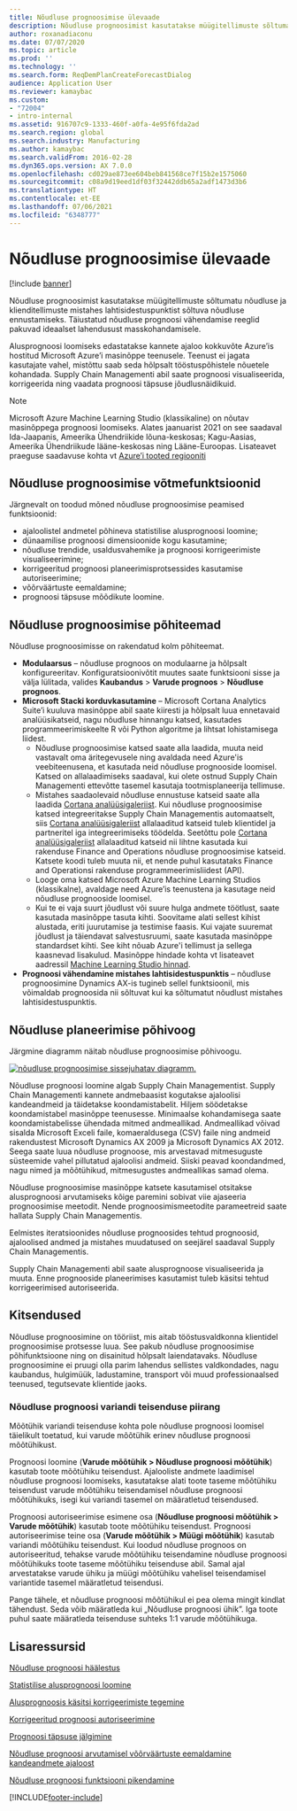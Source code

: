 ```yaml
---
title: Nõudluse prognoosimise ülevaade
description: Nõudluse prognoosimist kasutatakse müügitellimuste sõltumatu nõudluse ja klienditellimuste mistahes lahtisidestuspunktist sõltuva nõudluse ennustamiseks. Täiustatud nõudluse prognoosi vähendamise reeglid pakuvad ideaalset lahendusust masskohandamisele.
author: roxanadiaconu
ms.date: 07/07/2020
ms.topic: article
ms.prod: ''
ms.technology: ''
ms.search.form: ReqDemPlanCreateForecastDialog
audience: Application User
ms.reviewer: kamaybac
ms.custom:
- "72004"
- intro-internal
ms.assetid: 916707c9-1333-460f-a0fa-4e95f6fda2ad
ms.search.region: global
ms.search.industry: Manufacturing
ms.author: kamaybac
ms.search.validFrom: 2016-02-28
ms.dyn365.ops.version: AX 7.0.0
ms.openlocfilehash: cd029ae873ee604beb841568ce7f15b2e1575060
ms.sourcegitcommit: c08a9d19eed1df03f32442ddb65a2adf1473d3b6
ms.translationtype: HT
ms.contentlocale: et-EE
ms.lasthandoff: 07/06/2021
ms.locfileid: "6348777"
---
```

# <a name="demand-forecasting-overview"></a>Nõudluse prognoosimise ülevaade

[!include [banner](../includes/banner.md)]

Nõudluse prognoosimist kasutatakse müügitellimuste sõltumatu nõudluse ja klienditellimuste mistahes lahtisidestuspunktist sõltuva nõudluse ennustamiseks. Täiustatud nõudluse prognoosi vähendamise reeglid pakuvad ideaalset lahendusust masskohandamisele.

Alusprognoosi loomiseks edastatakse kannete ajaloo kokkuvõte Azure’is hostitud Microsoft Azure’i masinõppe teenusele. Teenust ei jagata kasutajate vahel, mistõttu saab seda hõlpsalt tööstuspõhistele nõuetele kohandada. Supply Chain Managementi abil saate prognoosi visualiseerida, korrigeerida ning vaadata prognoosi täpsuse jõudlusnäidikuid.

> [!NOTE]
> Microsoft Azure Machine Learning Studio (klassikaline) on nõutav masinõppega prognoosi loomiseks. Alates jaanuarist 2021 on see saadaval Ida-Jaapanis, Ameerika Ühendriikide lõuna-keskosas; Kagu-Aasias, Ameerika Ühendriikude lääne-keskosas ning Lääne-Euroopas. Lisateavet praeguse saadavuse kohta vt [Azure’i tooted regiooniti](https://azure.microsoft.com/global-infrastructure/services/?regions=all&products=machine-learning-studio)

## <a name="key-features-of-demand-forecasting"></a>Nõudluse prognoosimise võtmefunktsioonid

Järgnevalt on toodud mõned nõudluse prognoosimise peamised funktsioonid:

- ajaloolistel andmetel põhineva statistilise alusprognoosi loomine;
- dünaamilise prognoosi dimensioonide kogu kasutamine;
- nõudluse trendide, usaldusvahemike ja prognoosi korrigeerimiste visualiseerimine;
- korrigeeritud prognoosi planeerimisprotsessides kasutamise autoriseerimine;
- võõrväärtuste eemaldamine;
- prognoosi täpsuse mõõdikute loomine.

## <a name="major-themes-in-demand-forecasting"></a>Nõudluse prognoosimise põhiteemad

Nõudluse prognoosimisse on rakendatud kolm põhiteemat.

- **Modulaarsus** – nõudluse prognoos on modulaarne ja hõlpsalt konfigureeritav. Konfiguratsioonivõtit muutes saate funktsiooni sisse ja välja lülitada, valides **Kaubandus** &gt; **Varude prognoos** &gt; **Nõudluse prognoos**.
- **Microsoft Stacki korduvkasutamine** – Microsoft Cortana Analytics Suite’i kuuluva masinõppe abil saate kiiresti ja hõlpsalt luua ennetavaid analüüsikatseid, nagu nõudluse hinnangu katsed, kasutades programmeerimiskeelte R või Python algoritme ja lihtsat lohistamisega liidest.
  - Nõudluse prognoosimise katsed saate alla laadida, muuta neid vastavalt oma äritegevusele ning avaldada need Azure'is veebiteenusena, et kasutada neid nõudluse prognooside loomisel. Katsed on allalaadimiseks saadaval, kui olete ostnud Supply Chain Managementi ettevõtte tasemel kasutaja tootmisplaneerija tellimuse.
  - Mistahes saadaolevaid nõudluse ennustuse katseid saate alla laadida [Cortana analüüsigaleriist](https://gallery.cortanaanalytics.com/). Kui nõudluse prognoosimise katsed integreeritakse Supply Chain Managementis automaatselt, siis [Cortana analüüsigaleriist](https://gallery.cortanaanalytics.com/) allalaaditud katseid tuleb klientidel ja partneritel iga integreerimiseks töödelda. Seetõttu pole [Cortana analüüsigaleriist](https://gallery.cortanaanalytics.com/) allalaaditud katseid nii lihtne kasutada kui rakenduse Finance and Operations nõudluse prognoosimise katseid. Katsete koodi tuleb muuta nii, et nende puhul kasutataks Finance and Operationsi rakenduse programmeerimisliidest (API).
  - Looge oma katsed Microsoft Azure Machine Learning Studios (klassikalne), avaldage need Azure’is teenustena ja kasutage neid nõudluse prognooside loomisel.
  - Kui te ei vaja suurt jõudlust või suure hulga andmete töötlust, saate kasutada masinõppe tasuta kihti. Soovitame alati sellest kihist alustada, eriti juurutamise ja testimise faasis. Kui vajate suuremat jõudlust ja täiendavat salvestusruumi, saate kasutada masinõppe standardset kihti. See kiht nõuab Azure'i tellimust ja sellega kaasnevad lisakulud. Masinõppe hindade kohta vt lisateavet aadressil [Machine Learning Studio hinnad](https://aka.ms/machine-learning-price-info).
- **Prognoosi vähendamine mistahes lahtisidestuspunktis** – nõudluse prognoosimine Dynamics AX-is tugineb sellel funktsioonil, mis võimaldab prognoosida nii sõltuvat kui ka sõltumatut nõudlust mistahes lahtisidestuspunktis.

## <a name="basic-flow-in-demand-forecasting"></a>Nõudluse planeerimise põhivoog

Järgmine diagramm näitab nõudluse prognoosimise põhivoogu.

[![nõudluse prognoosimise sissejuhatav diagramm.](./media/demand-forecasting-introduction.png)](./media/demand-forecasting-introduction.png)

Nõudluse prognoosi loomine algab Supply Chain Managementist. Supply Chain Managementi kannete andmebaasist kogutakse ajaloolisi kandeandmeid ja täidetakse koondamistabelit. Hiljem söödetakse koondamistabel masinõppe teenusesse. Minimaalse kohandamisega saate koondamistabelisse ühendada mitmed andmeallikad. Andmeallikad võivad sisalda Microsoft Exceli faile, komaeraldusega (CSV) faile ning andmeid rakendustest Microsoft Dynamics AX 2009 ja Microsoft Dynamics AX 2012. Seega saate luua nõudluse prognoose, mis arvestavad mitmesuguste süsteemide vahel pillutatud ajaloolisi andmeid. Siiski peavad koondandmed, nagu nimed ja mõõtühikud, mitmesugustes andmeallikas samad olema.

Nõudluse prognoosimise masinõppe katsete kasutamisel otsitakse alusprognoosi arvutamiseks kõige paremini sobivat viie ajaseeria prognoosimise meetodit. Nende prognoosimismeetodite parameetreid saate hallata Supply Chain Managementis.

Eelmistes iteratsioonides nõudluse prognoosides tehtud prognoosid, ajaloolised andmed ja mistahes muudatused on seejärel saadaval Supply Chain Managementis.

Supply Chain Managementi abil saate alusprognoose visualiseerida ja muuta. Enne prognooside planeerimises kasutamist tuleb käsitsi tehtud korrigeerimised autoriseerida.

## <a name="limitations"></a>Kitsendused

Nõudluse prognoosimine on tööriist, mis aitab tööstusvaldkonna klientidel prognoosimise protsesse luua. See pakub nõudluse prognoosimise põhifunktsioone ning on disainitud hõlpsalt laiendatavaks. Nõudluse prognoosimine ei pruugi olla parim lahendus sellistes valdkondades, nagu kaubandus, hulgimüük, ladustamine, transport või muud professionaalsed teenused, tegutsevate klientide jaoks.

### <a name="demand-forecast-variant-conversion-limitation"></a>Nõudluse prognoosi variandi teisenduse piirang

Mõõtühik variandi teisenduse kohta pole nõudluse prognoosi loomisel täielikult toetatud, kui varude mõõtühik erinev nõudluse prognoosi mõõtühikust.

Prognoosi loomine (**Varude mõõtühik > Nõudluse prognoosi mõõtühik**) kasutab toote mõõtühiku teisendust. Ajalooliste andmete laadimisel nõudluse prognoosi loomiseks, kasutatakse alati toote taseme mõõtühiku teisendust varude mõõtühiku teisendamisel nõudluse prognoosi mõõtühikuks, isegi kui variandi tasemel on määratletud teisendused.

Prognoosi autoriseerimise esimene osa (**Nõudluse prognoosi mõõtühik > Varude mõõtühik**) kasutab toote mõõtühiku teisendust. Prognoosi autoriseerimise teine osa (**Varude mõõtühik > Müügi mõõtühik**) kasutab variandi mõõtühiku teisendust. Kui loodud nõudluse prognoos on autoriseeritud, tehakse varude mõõtühiku teisendamine nõudluse prognoosi mõõtühikuks toote taseme mõõtühiku teisenduse abil. Samal ajal arvestatakse varude ühiku ja müügi mõõtühiku vahelisel teisendamisel variantide tasemel määratletud teisendusi.

Pange tähele, et nõudluse prognoosi mõõtühikul ei pea olema mingit kindlat tähendust. Seda võib määratleda kui „Nõudluse prognoosi ühik”. Iga toote puhul saate määratleda teisenduse suhteks 1:1 varude mõõtühikuga.

## <a name="additional-resources"></a>Lisaressursid

[Nõudluse prognoosi häälestus](demand-forecasting-setup.md)

[Statistilise alusprognoosi loomine](generate-statistical-baseline-forecast.md)

[Alusprognoosis käsitsi korrigeerimiste tegemine](manual-adjustments-baseline-forecast.md)

[Korrigeeritud prognoosi autoriseerimine](authorize-adjusted-forecast.md)

[Prognoosi täpsuse jälgimine](monitor-forecast-accuracy.md)

[Nõudluse prognoosi arvutamisel võõrväärtuste eemaldamine kandeandmete ajaloost](remove-historical-outliers-calculating-demand-forecast.md)

[Nõudluse prognoosi funktsiooni pikendamine](https://www.youtube.com/watch?v=4OIKIXLiNjI&feature=youtu.be)


[!INCLUDE[footer-include](../../includes/footer-banner.md)]